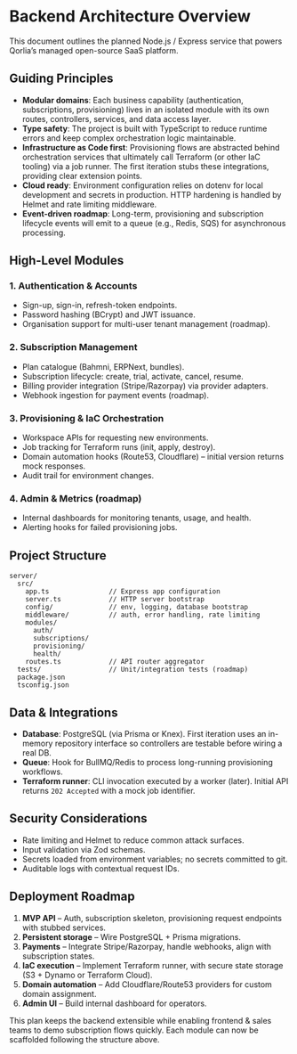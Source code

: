 # Backend Architecture Overview

This document outlines the planned Node.js / Express service that powers Qorlia’s managed open-source SaaS platform.

## Guiding Principles

- **Modular domains**: Each business capability (authentication, subscriptions, provisioning) lives in an isolated module with its own routes, controllers, services, and data access layer.
- **Type safety**: The project is built with TypeScript to reduce runtime errors and keep complex orchestration logic maintainable.
- **Infrastructure as Code first**: Provisioning flows are abstracted behind orchestration services that ultimately call Terraform (or other IaC tooling) via a job runner. The first iteration stubs these integrations, providing clear extension points.
- **Cloud ready**: Environment configuration relies on dotenv for local development and secrets in production. HTTP hardening is handled by Helmet and rate limiting middleware.
- **Event-driven roadmap**: Long-term, provisioning and subscription lifecycle events will emit to a queue (e.g., Redis, SQS) for asynchronous processing.

## High-Level Modules

### 1. Authentication & Accounts
- Sign-up, sign-in, refresh-token endpoints.
- Password hashing (BCrypt) and JWT issuance.
- Organisation support for multi-user tenant management (roadmap).

### 2. Subscription Management
- Plan catalogue (Bahmni, ERPNext, bundles).
- Subscription lifecycle: create, trial, activate, cancel, resume.
- Billing provider integration (Stripe/Razorpay) via provider adapters.
- Webhook ingestion for payment events (roadmap).

### 3. Provisioning & IaC Orchestration
- Workspace APIs for requesting new environments.
- Job tracking for Terraform runs (init, apply, destroy).
- Domain automation hooks (Route53, Cloudflare) – initial version returns mock responses.
- Audit trail for environment changes.

### 4. Admin & Metrics (roadmap)
- Internal dashboards for monitoring tenants, usage, and health.
- Alerting hooks for failed provisioning jobs.

## Project Structure

```
server/
  src/
    app.ts               // Express app configuration
    server.ts            // HTTP server bootstrap
    config/              // env, logging, database bootstrap
    middleware/          // auth, error handling, rate limiting
    modules/
      auth/
      subscriptions/
      provisioning/
      health/
    routes.ts            // API router aggregator
  tests/                 // Unit/integration tests (roadmap)
  package.json
  tsconfig.json
```

## Data & Integrations

- **Database**: PostgreSQL (via Prisma or Knex). First iteration uses an in-memory repository interface so controllers are testable before wiring a real DB.
- **Queue**: Hook for BullMQ/Redis to process long-running provisioning workflows.
- **Terraform runner**: CLI invocation executed by a worker (later). Initial API returns `202 Accepted` with a mock job identifier.

## Security Considerations

- Rate limiting and Helmet to reduce common attack surfaces.
- Input validation via Zod schemas.
- Secrets loaded from environment variables; no secrets committed to git.
- Auditable logs with contextual request IDs.

## Deployment Roadmap

1. **MVP API** – Auth, subscription skeleton, provisioning request endpoints with stubbed services.
2. **Persistent storage** – Wire PostgreSQL + Prisma migrations.
3. **Payments** – Integrate Stripe/Razorpay, handle webhooks, align with subscription states.
4. **IaC execution** – Implement Terraform runner, with secure state storage (S3 + Dynamo or Terraform Cloud).
5. **Domain automation** – Add Cloudflare/Route53 providers for custom domain assignment.
6. **Admin UI** – Build internal dashboard for operators.

This plan keeps the backend extensible while enabling frontend & sales teams to demo subscription flows quickly. Each module can now be scaffolded following the structure above.

